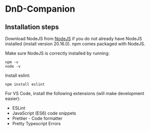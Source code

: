 # DnD-Companion


## Installation steps

Download NodeJS from [NodeJS](https://nodejs.org/en/download/prebuilt-installer) if you do not already have NodeJS installed (install version 20.16.0). npm comes packaged with NodeJS.

Make sure NodeJS is correctly installed by running:
```
npm -v
node -v
```

Install eslint:

```
npm install eslint
```

For VS Code, install the following extensions (will make development easier):
- ESLint
- JavaScript (ES6) code snippets
- Prettier - Code formatter
- Pretty Typescript Errors